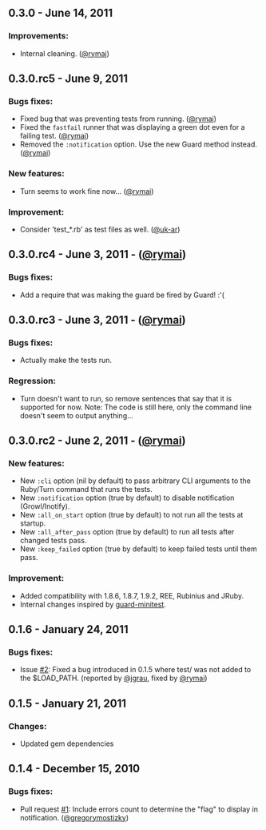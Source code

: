 ## 0.3.0 - June 14, 2011

### Improvements:

- Internal cleaning. ([@rymai][])

## 0.3.0.rc5 - June 9, 2011

### Bugs fixes:

- Fixed bug that was preventing tests from running. ([@rymai][])
- Fixed the `fastfail` runner that was displaying a green dot even for a failing test. ([@rymai][])
- Removed the `:notification` option. Use the new Guard method instead. ([@rymai][])

### New features:

- Turn seems to work fine now... ([@rymai][])

### Improvement:

- Consider 'test_*.rb' as test files as well. ([@uk-ar][])

## 0.3.0.rc4 - June 3, 2011 - ([@rymai][])

### Bugs fixes:

- Add a require that was making the guard be fired by Guard! :'(

## 0.3.0.rc3 - June 3, 2011 - ([@rymai][])

### Bugs fixes:

- Actually make the tests run.

### Regression:

- Turn doesn't want to run, so remove sentences that say that it is supported for now. Note: The code is still here, only the command line doesn't seem to output anything...

## 0.3.0.rc2 - June 2, 2011 - ([@rymai][])

### New features:

- New `:cli` option (nil by default) to pass arbitrary CLI arguments to the Ruby/Turn command that runs the tests.
- New `:notification` option (true by default) to disable notification (Growl/Inotify).
- New `:all_on_start` option (true by default) to not run all the tests at startup.
- New `:all_after_pass` option (true by default) to run all tests after changed tests pass.
- New `:keep_failed` option (true by default) to keep failed tests until them pass.

### Improvement:

- Added compatibility with 1.8.6, 1.8.7, 1.9.2, REE, Rubinius and JRuby.
- Internal changes inspired by [guard-minitest](https://github.com/guard/guard-minitest).

## 0.1.6 - January 24, 2011

### Bugs fixes:

- Issue [#2](https://github.com/guard/guard-test/issues/2): Fixed a bug introduced in 0.1.5 where test/ was not added to the $LOAD_PATH. (reported by [@jgrau][], fixed by [@rymai][])

## 0.1.5 - January 21, 2011

### Changes:

- Updated gem dependencies

## 0.1.4 - December 15, 2010

### Bugs fixes:

- Pull request [#1](https://github.com/guard/guard-test/pull/1): Include errors count to determine the "flag" to display in notification. ([@gregorymostizky][])

[@gregorymostizky]: https://github.com/gregorymostizky
[@jgrau]: https://github.com/jgrau
[@rymai]: https://github.com/rymai
[@uk-ar]: https://github.com/uk-ar
